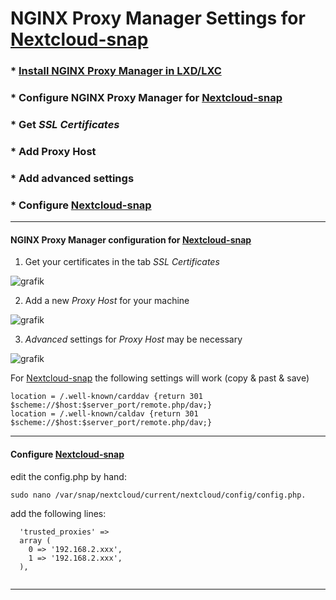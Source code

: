 # NGINX Proxy Manager Settings for [Nextcloud-snap](https://github.com/nextcloud-snap/nextcloud-snap)

### * [Install NGINX Proxy Manager in LXD/LXC](https://github.com/scubamuc/scubamuc.github.io/blob/scubamuc/wiki-md/LXD-LXC-NGINX_Proxy_Manager.md)
### * Configure NGINX Proxy Manager for [Nextcloud-snap](https://github.com/nextcloud-snap/nextcloud-snap)
### * Get *SSL Certificates*
### * Add Proxy Host
### * Add advanced settings
### * Configure [Nextcloud-snap](https://github.com/nextcloud-snap/nextcloud-snap)


----

#### NGINX Proxy Manager configuration for [Nextcloud-snap](https://github.com/nextcloud-snap/nextcloud-snap)

1. Get your certificates in the tab *SSL Certificates*

![grafik](https://user-images.githubusercontent.com/54933878/203948256-a7d0a63d-a5a8-4317-bc0d-a352237cbd20.png)

2. Add a new *Proxy Host* for your machine

![grafik](https://user-images.githubusercontent.com/54933878/203948648-ce03c4a9-22d5-498c-8a05-82ea62778156.png)

3. *Advanced* settings for *Proxy Host* may be necessary

![grafik](https://user-images.githubusercontent.com/54933878/208299781-930c748e-d411-42a4-811e-f2ccc4fa41b6.png)

For [Nextcloud-snap](https://github.com/nextcloud-snap/nextcloud-snap) the following settings will work (copy & past & save)

```
location = /.well-known/carddav {return 301 $scheme://$host:$server_port/remote.php/dav;}
location = /.well-known/caldav {return 301 $scheme://$host:$server_port/remote.php/dav;}
```
----
#### Configure [Nextcloud-snap](https://github.com/nextcloud-snap/nextcloud-snap)

edit the config.php by hand:

```
sudo nano /var/snap/nextcloud/current/nextcloud/config/config.php. 
```
add the following lines:

```
  'trusted_proxies' => 
  array (
    0 => '192.168.2.xxx',
    1 => '192.168.2.xxx',
  ),
  
```
----
